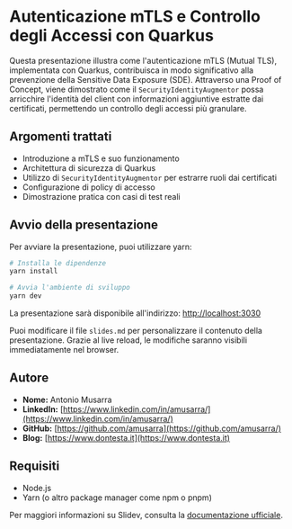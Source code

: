 # Autenticazione mTLS e Controllo degli Accessi con Quarkus

Questa presentazione illustra come l'autenticazione mTLS (Mutual TLS), implementata con Quarkus, contribuisca in modo significativo alla prevenzione della Sensitive Data Exposure (SDE). Attraverso una Proof of Concept, viene dimostrato come il `SecurityIdentityAugmentor` possa arricchire l'identità del client con informazioni aggiuntive estratte dai certificati, permettendo un controllo degli accessi più granulare.

## Argomenti trattati

- Introduzione a mTLS e suo funzionamento
- Architettura di sicurezza di Quarkus
- Utilizzo di `SecurityIdentityAugmentor` per estrarre ruoli dai certificati
- Configurazione di policy di accesso
- Dimostrazione pratica con casi di test reali

## Avvio della presentazione

Per avviare la presentazione, puoi utilizzare yarn:

```bash
# Installa le dipendenze
yarn install

# Avvia l'ambiente di sviluppo
yarn dev
```

La presentazione sarà disponibile all'indirizzo: <http://localhost:3030>

Puoi modificare il file `slides.md` per personalizzare il contenuto della presentazione. Grazie al live reload, le modifiche saranno visibili immediatamente nel browser.

## Autore

- **Nome:** Antonio Musarra
- **LinkedIn:** [https://www.linkedin.com/in/amusarra/](https://www.linkedin.com/in/amusarra/)
- **GitHub:** [https://github.com/amusarra](https://github.com/amusarra/)
- **Blog:** [https://www.dontesta.it](https://www.dontesta.it)

## Requisiti

- Node.js
- Yarn (o altro package manager come npm o pnpm)

Per maggiori informazioni su Slidev, consulta la [documentazione ufficiale](https://sli.dev/).